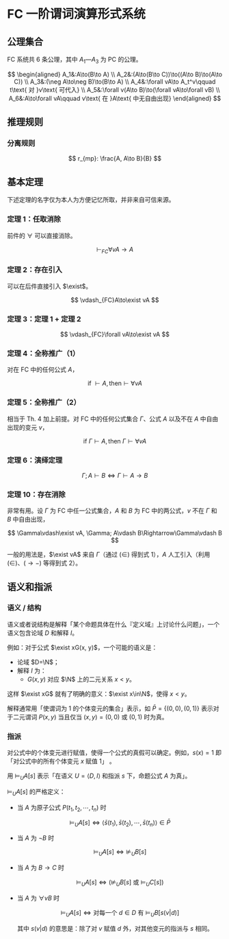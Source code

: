 # FC 一阶谓词演算形式系统

## 公理集合

FC 系统共 6 条公理，其中 $A_1$—$A_3$ 为 PC 的公理。

$$
\begin{aligned}
A_1&:A\to(B\to A) \\
A_2&:(A\to(B\to C))\to((A\to B)\to(A\to C)) \\
A_3&:(\neg A\to\neg B)\to(B\to A) \\
A_4&:\forall vA\to A_t^v\qquad t\text{ 对 }v\text{ 可代入} \\
A_5&:\forall v(A\to B)\to(\forall vA\to\forall vB) \\
A_6&:A\to\forall vA\qquad v\text{ 在 }A\text{ 中无自由出现}
\end{aligned}
$$

## 推理规则

### 分离规则

$$
r_{mp}: \frac{A, A\to B}{B}
$$

## 基本定理

下述定理的名字仅为本人为方便记忆所取，并非来自可信来源。

### 定理 1：任取消除

前件的 $\forall$ 可以直接消除。

$$
\vdash_{FC}\forall vA\to A
$$

### 定理 2：存在引入

可以在后件直接引入 $\exist$。

$$
\vdash_{FC}A\to\exist vA
$$

### 定理 3：定理 1 + 定理 2

$$
\vdash_{FC}\forall vA\to\exist vA
$$

### 定理 4：全称推广（1）

对在 FC 中的任何公式 $A$，

$$
\text{if }\vdash A, \text{then}\vdash\forall vA
$$

### 定理 5：全称推广（2）

相当于 Th. 4 加上前提。对 FC 中的任何公式集合 $\Gamma$、公式 $A$ 以及不在 $A$ 中自由出现的变元 $v$，

$$
\text{if }\Gamma\vdash A, \text{then }\Gamma\vdash\forall vA
$$

### 定理 6：演绎定理

$$
\Gamma;A\vdash B\iff\Gamma\vdash A\to B
$$

### 定理 10：存在消除

非常有用。设 $\Gamma$ 为 FC 中任一公式集合，$A$ 和 $B$ 为 FC 中的两公式，$v$ 不在 $\Gamma$ 和 $B$ 中自由出现，

$$
\Gamma\vdash\exist vA, \Gamma; A\vdash B\Rightarrow\Gamma\vdash B
$$

一般的用法是，$\exist vA$ 来自 $\Gamma$（通过 $(\in)$ 得到式 1），$A$ 人工引入（利用 $(\in)$、$(\to-)$ 等得到式 2）。

## 语义和指派

### 语义 / 结构

语义或者说结构是解释「某个命题具体在什么『定义域』上讨论什么问题」，一个语义包含论域 $D$ 和解释 $I$。

例如：对于公式 $\exist xG(x, y)$，一个可能的语义是：

- 论域 $D=\N$；
- 解释 $I$ 为：
    - $G(x,y)$ 对应 $\N$ 上的二元关系 $x < y$。

这样 $\exist xG$ 就有了明确的意义：$\exist x\in\N$，使得 $x<y$。

解释通常用「使谓词为 1 的个体变元的集合」表示，如 $\bar{P}=\{(0,0),(0,1)\}$ 表示对于二元谓词 $P(x, y)$ 当且仅当 $(x, y)=(0,0)$ 或 $(0,1)$ 时为真。

### 指派

对公式中的个体变元进行赋值，使得一个公式的真假可以确定。例如，$s(x)=1$ 即「对公式中的所有个体变元 $x$ 赋值 1」 。

用 $\vDash_{U}A[s]$ 表示「在语义 $U=\langle D, I\rangle$ 和指派 $s$ 下，命题公式 $A$ 为真」。

$\vDash_UA[s]$ 的严格定义：

- 当 $A$ 为原子公式 $P(t_1,t_2,\cdots, t_n)$ 时
    
    $$
    \vDash_UA[s]\iff\langle\bar s(t_1), \bar s(t_2), \cdots, \bar s(t_n)\rangle\in\bar{P}
    $$
    
- 当 $A$ 为 $\neg B$ 时
    
    $$
    \vDash_UA[s]\iff\not\vDash_UB[s]
    $$
    
- 当 $A$ 为 $B\to C$ 时
    
    $$
    \vDash_UA[s]\iff(\not\vDash_UB[s]\text{ 或 }\vDash_UC[s])
    $$
    
- 当 $A$ 为 $\forall vB$ 时
    
    $$
    \vDash_UA[s]\iff\text{对每一个 }d\in D\text{ 有 }\vDash_UB[s(v|d)]
    $$
    
    其中 $s(v|d)$ 的意思是：除了对 $v$ 赋值 $d$ 外，对其他变元的指派与 $s$ 相同。